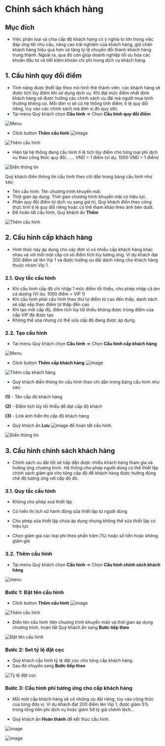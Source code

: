 # Chính sách khách hàng
## Mục đích
- Việc phân loại và chia cấp độ khách hàng có ý nghĩa to lớn trong việc đáp ứng tốt nhu cầu, nâng cao trải nghiệm của khách hàng, giữ chân khách hàng hiệu quả hơn và tăng tỷ lệ chuyển đổi thành khách hàng trung thành. Ngoài ra, qua đó còn giúp doanh nghiệp tối ưu hóa các khoản đầu tư và tiết kiệm khoản chi phí trong dịch vụ khách hàng.

## 1. Cấu hình quy đổi điểm
- Tính năng được thiết lập theo mô hình thẻ thành viên, các khách hàng sẽ được tích lũy điểm khi sử dụng dịch vụ. 
Khi đạt mức điểm nhất định khách hàng sẽ được hưởng các chính sách ưu đãi mà người mua bình thường không có. Mỗi đơn vị sẽ có hệ thống tính điểm, tỉ lệ quy đổi riêng, tùy vào các chính sách mà đơn vị đó quy ước.
- Tại menu Quý khách chọn **Cấu hình** => Chọn **Cấu hình quy đổi điểm**

![Menu](https://user-images.githubusercontent.com/73226975/160079530-14ff5ba7-8879-4a32-b0a5-57a13dccc5d0.png)

- Click button **Thêm cấu hình** ![image](https://user-images.githubusercontent.com/73226975/160079862-87011140-8c01-48e3-adfa-9735398f6f6d.png)

![Thêm cấu hình](https://user-images.githubusercontent.com/73226975/160079591-9ff40ba6-75ee-4844-bc4e-789f4a711217.png)

- Hiện tại hệ thống đang cấu hình tỉ lệ tích lũy điểm cho từng loại phí dịch vụ theo công thức quy đổi: ….. VND = 1 điểm (ví dụ: 1000 VND = 1 điểm)

![Điền thông tin](https://user-images.githubusercontent.com/73226975/160081750-0b33cb72-d814-4a03-ae5b-379473da2016.png)

Quý khách điền thông tin cấu hình theo chỉ dẫn trong bảng cấu hình như sau:
- Tên cấu hình: Tên chương trình khuyến mãi.
- Thời gian áp dụng: Thời gian chương trình khuyến mãi có hiệu lực.
- Phần quy đổi điểm từ dịch vụ sang giá trị, Quý khách điền theo công thức tính tỉ lệ quy đổi riêng hoặc có thể tham khảo theo ảnh bên dưới.
- Để hoàn tất cấu hình, Quý khách ấn **Thêm**

![Thêm cấu hình](https://user-images.githubusercontent.com/73226975/160081961-49595b7a-8a72-4708-adb9-6fa862201890.png)

## 2. Cấu hình cấp khách hàng
- Hình thức này áp dụng cho các đơn vị có nhiều cấp khách hàng khác nhau và với mỗi một cấp có số điểm tích lũy tương ứng. Ví dụ khách đạt 200 điểm sẽ lên Vip 1 và được hưởng ưu đãi dành riêng cho khách hàng thuộc nhóm Vip 1.

### 2.1. Quy tắc cấu hình
- Khi cấu hình cấp độ chỉ nhập 1 mức điểm tối thiểu, cho phép nhập cả âm cả dương (Ví dụ: 1000 điểm = VIP 1)
- Khi cấu hình phải cấu hình theo thứ tự điểm từ cao đến thấp, danh sách sẽ sắp xếp theo điểm từ thấp đến cao
- Khi tạo mới cấp độ, điểm tích lũy tối thiếu không được trùng điểm của cấp VIP đã được tạo
- Không thể xóa nhưng có thể sửa cấp độ đang được áp dụng.

### 2.2. Tạo cấu hình
- Tại menu Quý khách chọn **Cấu hình** => Chọn **Cấu hình cấp khách hàng**

![Menu](https://user-images.githubusercontent.com/73226975/160091292-0e7fa8f6-9d7c-4fce-bbeb-8cb66ecda0bc.png)

- Click button **Thêm cấp khách hàng** ![image](https://user-images.githubusercontent.com/73226975/160091345-b1bec2cf-3e81-4455-b097-3243e355a622.png)

![Thêm cấp khách hàng](https://user-images.githubusercontent.com/73226975/160091010-b43cd280-7951-4dcc-b9b2-4bfefed7c07c.png)

- Quý khách điền thông tin cấu hình theo chỉ dẫn trong bảng cấu hình như sau:

**(1)** - Tên cấp độ khách hàng

**(2)** - Điểm tích lũy tối thiểu để đạt cấp độ khách

**(3)** - Link ảnh hiển thị cấp độ khách hàng

- Quý khách ấn **Lưu** ![image](https://user-images.githubusercontent.com/73226975/160092370-1179aaa7-7c58-45b4-8251-6a4ef3392165.png) để hoàn tất cấu hình.

![Điền thông tin](https://user-images.githubusercontent.com/73226975/160091654-f55deab9-082a-4e73-a390-9b1c6a22436c.png)

## 3. Cấu hình chính sách khách hàng

- Chính sách ưu đãi tốt sẽ hấp dẫn được nhiều khách hàng tham gia và hưởng ứng chương trình. Hệ thống cho phép người dùng có thể thiết lập chính sách giảm giá cho từng cấp độ để khách hàng được hưởng đúng chế độ tương ứng với cấp độ đó. 

### 3.1. Quy tắc cấu hình
- Không cho phép xoá thiết lập

- Có hiển thị lịch sử hành động sửa thiết lập từ người dùng

- Cho phép sửa thiết lập chưa áp dụng nhưng không thể sửa thiết lập có hiệu lực

- Chọn giảm giá các loại phí theo phần trăm (%) hoặc số tiền hoặc không giảm giá

### 3.2. Thêm cấu hình
- Tại menu Quý khách chọn **Cấu hình** => Chọn **Cấu hình chính sách khách hàng**

![menu](https://user-images.githubusercontent.com/73226975/160099517-6caf0213-8e51-46b8-a4c6-1218d4bb95b8.png)

### Bước 1: Đặt tên cấu hình
- Click button **Thêm cấu hình** ![image](https://user-images.githubusercontent.com/73226975/160099839-5e5ffc8d-0c7c-4f4a-9f53-8fbebef0e05d.png)

![Thêm cấu hình](https://user-images.githubusercontent.com/73226975/160099769-6afa8bda-7593-4621-a775-948605f64872.png)

- Điền tên cấu hình (tên chương trình khuyến mãi) và thời gian áp dụng chương trình, hoàn tất Quý khách ấn sang **Bước tiếp theo**

![Đặt tên cấu hình](https://user-images.githubusercontent.com/73226975/160097453-f64a5e94-1729-4ded-aa5f-c8f917fcc2e4.png)

### Bước 2: Set tỷ lệ đặt cọc
- Quý khách cấu hình tỷ lệ đặt cọc cho từng cấp khách hàng.
- Sau đó chuyển sang **Bước tiếp theo**

![Tỷ lệ đặt cọc](https://user-images.githubusercontent.com/73226975/160097640-293a7870-6dc4-4a4e-a886-1e3c4ea003a9.png)

### Bước 3: Cấu hình phí tương ứng cho cấp khách hàng
- Mỗi một cấp khách hàng sẽ có những ưu đãi riêng, tùy vào công thức của từng đơn vị.
Ví dụ khách đạt 200 điểm lên Vip 1, được giảm 5% trong tổng tiền phí dịch vụ hoặc giảm 5đ tỷ giá chênh lệch...

- Quý khách ấn **Hoàn thành** để kết thúc cấu hình.

![image](https://user-images.githubusercontent.com/73226975/160097949-75380d36-9dec-44a5-b1d9-8d29a7d65732.png)

![image](https://user-images.githubusercontent.com/73226975/160098212-c0b0378d-bbc3-4c97-964f-44175fa19b62.png)
